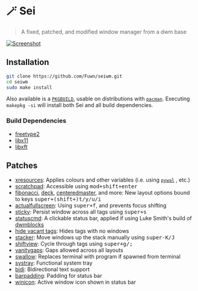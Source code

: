 # 🪄 Sei

> A fixed, patched, and modified window manager from a dwm base

[![Screenshot](https://i.imgur.com/nxjjDO6.png)](https://i.imgur.com/nxjjDO6.png)

## Installation

```bash
git clone https://github.com/Fuwn/seiwm.git
cd seiwm
sudo make install
```

Also available is a [`PKGBUILD`](https://wiki.archlinux.org/title/PKGBUILD),
usable on distributions with
[`pacman`](https://wiki.archlinux.org/title/Pacman). Executing
`makepkg -si` will install both Sei and all build dependencies.

### Build Dependencies

- [freetype2](https://freetype.org/)
- [libx11](https://x.org/releases/current/doc/libX11/libX11/libX11.html)
- [libxft](https://gitlab.freedesktop.org/xorg/lib/libxft)

## Patches

- [xresources](https://dwm.suckless.org/patches/xresources/): Applies colours
  and other variables (i.e. using [`pywal`](https://github.com/dylanaraps/pywal)
  , etc.)
- [scratchpad](https://dwm.suckless.org/patches/scratchpad/): Accessible using
  <kbd>mod+shift+enter</kbd>
- [fibonacci](https://dwm.suckless.org/patches/fibonacci/),
  [deck](https://dwm.suckless.org/patches/deck/),
  [centeredmaster](https://dwm.suckless.org/patches/centeredmaster/), and more:
  New layout options bound to keys <kbd>super+(shift+)t/y/u/i</kbd>
- [actualfullscreen](https://dwm.suckless.org/patches/actualfullscreen/): Using
  <kbd>super+f</kbd>, and prevents focus shifting
- [sticky](https://dwm.suckless.org/patches/sticky/): Persist window across all
  tags using <kbd>super+s</kbd>
- [statuscmd](https://dwm.suckless.org/patches/statuscmd/): A clickable status
  bar, applied if using Luke Smith's build of [dwmblocks](https://github.com/lukesmithxyz/dwmblocks)
- [hide vacant tags](https://dwm.suckless.org/patches/hide_vacant_tags/): Hides
  tags with no windows
- [stacker](https://dwm.suckless.org/patches/stacker/): Move windows up the
  stack manually using <kbd>super-K/J</kbd>
- [shiftview](https://dwm.suckless.org/patches/nextprev/): Cycle through tags
  using <kbd>super+g/;</kbd>
- [vanitygaps](https://dwm.suckless.org/patches/vanitygaps/): Gaps allowed
  across all layouts
- [swallow](https://dwm.suckless.org/patches/swallow/): Replaces terminal with
  program if spawned from terminal
- [systray](https://dwm.suckless.org/patches/systray/): Functional system tray
- [bidi](https://dwm.suckless.org/patches/bidi/): Bidirectional text support
- [barpadding](https://dwm.suckless.org/patches/barpadding/): Padding for status
  bar
- [winicon](https://dwm.suckless.org/patches/winicon/): Active window icon shown
  in status bar
